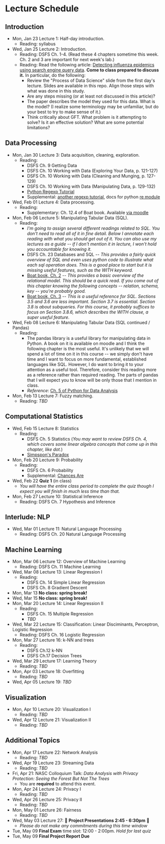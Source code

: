 # Lecture Schedule

## Introduction

- Mon, Jan 23 Lecture 1:  Half-day introduction.
    + Reading: syllabus
- Wed, Jan 25 Lecture 2: Introduction.
    + Reading: DSFS Ch. 1-4. (Read these 4 chapters sometime this week.  Ch. 2 and 3 are important for next week's lab.)
    + Reading: Read the following article: [Detecting influenza epidemics using search engine
query data](http://www.nature.com/nature/journal/v457/n7232/pdf/nature07634.pdf).  **Come to class prepared to discuss it.**  In particular, do the following:
        * Review the "Process of Data Science" slide from the first day's lecture.  Slides are available in this repo.  Align those steps with what was done in this study.  
        * Are any steps missing (or at least not discussed in this article)?
        * The paper describes the model they used for this data.  What is the model?  (I realize some terminology may be unfamiliar, but do your best to try to make sense of it.)
        * Think critically about GFT.  What problem is it attempting to solve?  Is it an effective solution?  What are some potential limitations?


## Data Processing

- Mon, Jan 30 Lecture 3: Data acquisition, cleaning, exploration.
    + Reading:
        * DSFS Ch. 9 Getting Data
        * DSFS Ch. 10 Working with Data (Exploring Your Data, p. 121-127)
        * DSFS Ch. 10 Working with Data (Cleaning and Munging, p. 127-129)
        * DSFS Ch. 10 Working with Data (Manipulating Data, p. 129-132)
        * [Python Regexp Tutorial](https://developers.google.com/edu/python/regular-expressions)
        * Supplemental: [another regexp tutorial](https://docs.python.org/2/howto/regex.html), docs for python [re module](https://docs.python.org/2/library/re.html#module-re)    
- Wed, Feb 01 Lecture 4:  Data processing.
    + Reading: 
        * Supplementary: Ch. 12.4 of Boat book.  Available [via moodle](https://moodle.colgate.edu/mod/resource/view.php?id=197855)
- Mon, Feb 06 Lecture 5:  Manipulating Tabular Data (SQL).
    + Reading: 
        * *I'm going to assign several different readings related to SQL.  You don't need to read all of it in fine detail.  Below I annotate each reading with what you should get out of it.  You can also use my lectures as a guide -- if I don't mention it in lecture, I won't hold you accountable for knowing it.*
        * DSFS Ch. 23 Databases and SQL -- *This provides a fairly quick overview of SQL and even uses python code to illustrate what each sql operation does.  This is a good place to start but it is missing useful features, such as the WITH keyword.*
        * [Boat book, Ch. 2](https://moodle.colgate.edu/mod/resource/view.php?id=195388) -- *This provides a basic overview of the relational model.  This should be a quick read.  If you come out of this chapter knowing the following concepts -- relation, schema, key -- you're probably good.*
        * [Boat book, Ch. 3](https://moodle.colgate.edu/mod/resource/view.php?id=195389) -- *This is a useful reference for SQL.  Sections 3.5 and 3.6 are less important.  Section 3.7 is essential.  Section 3.8 is about subqueries.  For this course, it probably suffices to focus on Section 3.8.6, which describes the WITH clause, a super useful feature.*
- Wed, Feb 08 Lecture 6:  Manipulating Tabular Data (SQL continued / Pandas)
    + Reading: 
        * The pandas library is a useful library for manipulating data in Python.  A book on it is available on moodle and I think the following chapter is the most useful.  It's unlikely that we will spend a lot of time on it in this course -- we simply don't have time and I want to focus on more fundamental, established languages like SQL.  However, I do want to bring it to your attention as a useful tool.  Therefore, consider this reading more as a reference rather than required reading.  The parts of pandas that I will expect you to know will be only those that I mention in class.
        * *Reference*: [Ch. 5 of Python for Data Analysis](https://moodle.colgate.edu/mod/url/view.php?id=194037)
- Mon, Feb 13 Lecture 7:  Fuzzy matching.
    + Reading: *TBD*

## Computational Statistics

- Wed, Feb 15 Lecture 8: Statistics
    + Reading: 
        * DSFS Ch. 5 Statistics (*You may want to review DSFS Ch. 4, which covers some linear algebra concepts that come up in this chapter, like dot.*)
        * [Simpspon's Paradox](http://vudlab.com/simpsons/)
- Mon, Feb 20 Lecture 9: Probability
    + Reading: 
        * DSFS Ch. 6 Probability
        * Supplemental: [Chances Are](https://opinionator.blogs.nytimes.com/2010/04/25/chances-are/)
- Wed, Feb 22 **Quiz 1** (in class)
    + *You will have the entire class period to complete the quiz though I expect you will finish in much less time than that.*
- Mon, Feb 27 Lecture 10: Statistical Inference
    + Reading: DSFS Ch. 7 Hypothesis and Inference
    
## Interlude: NLP

- Wed, Mar 01 Lecture 11: Natural Language Processing
    + Reading: DSFS Ch. 20 Natural Language Processing

## Machine Learning

- Mon, Mar 06 Lecture 12: Overview of Machine Learning
    + Reading: DSFS Ch. 11 Machine Learning
- Wed, Mar 08 Lecture 13: Linear Regression I
    + Reading: 
    	* DSFS Ch. 14 Simple Linear Regression 
    	* DSFS Ch. 8 Gradient Descent
- Mon, Mar 13 **No class: spring break!**
- Wed, Mar 15 **No class: spring break!**
- Mon, Mar 20 Lecture 14: Linear Regression II
    + Reading: 
    	* DSFS Ch. 15 Multiple Regression
    	* *TBD*
- Wed, Mar 22 Lecture 15: Classification: Linear Disciminants, Perceptron, Logistic Regression
    + Reading: DSFS Ch. 16 Logistic Regression 
- Mon, Mar 27 Lecture 16: k-NN and trees
    + Reading: 
    	* DSFS Ch.12 k-NN
    	* DSFS Ch.17 Decision Trees
- Wed, Mar 29 Lecture 17: Learning Theory
    + Reading: *TBD*
- Mon, Apr 03 Lecture 18: Overfitting
    + Reading: *TBD*
- Wed, Apr 05 Lecture 19: *TBD*

## Visualization

- Mon, Apr 10 Lecture 20: Visualization I
    + Reading: *TBD* 
- Wed, Apr 12 Lecture 21: Visualization II
    + Reading: *TBD*

## Additional Topics

- Mon, Apr 17 Lecture 22: Network Analysis
    + Reading: *TBD*
- Wed, Apr 19 Lecture 23: Streaming Data
    + Reading: *TBD*
- Fri, Apr 21: NASC Colloquium Talk: *Data Analysis with Privacy Protection: Seeing the Forest But Not The Trees*
	+ You are **required** to attend this event.
- Mon, Apr 24 Lecture 24: Privacy I
    + Reading: *TBD*
- Wed, Apr 26 Lecture 25: Privacy II
    + Reading: *TBD*
- Mon, May 01 Lecture 26: Fairness
    + Reading: *TBD*
- Wed, May 03 Lecture 27: :tada: **Project Presentations 2:45 - 6:30pm** :tada:
	+ *Please do not make any commitments during this time window*
- Tue, May 09 **Final Exam** time slot: 12:00 - 2:00pm.  *Hold for last quiz*
- Tue, May 09 **Final Project Report Due** 

